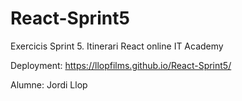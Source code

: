 # React-Sprint5

Exercicis Sprint 5. Itinerari React online IT Academy 

Deployment: https://llopfilms.github.io/React-Sprint5/

Alumne: Jordi Llop
